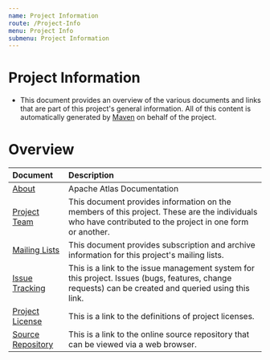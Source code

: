 ```yaml
---
name: Project Information
route: /Project-Info
menu: Project Info
submenu: Project Information
---
```




# Project Information

* This document provides an overview of the various documents and links that are part of this project's general information. All of this content is automatically generated by [Maven](http://maven.apache.org) on behalf of the project.

# Overview
 |Document|Description|
 |:----|:----|
 |[About](/)|Apache Atlas Documentation|
 |[Project Team](/Team-List)|This document provides information on the members of this project. These are the individuals who have contributed to the project in one form or another.|
 |[Mailing Lists](/Mailing-Lists)|This document provides subscription and archive information for this project's mailing lists.|
 |[Issue Tracking](/Issue-Tracking)|This is a link to the issue management system for this project. Issues (bugs, features, change requests) can be created and queried using this link.|
 |[Project License](/Project-License)|This is a link to the definitions of project licenses.|
 |[Source Repository](/Source-Repository)|This is a link to the online source repository that can be viewed via a web browser.|
